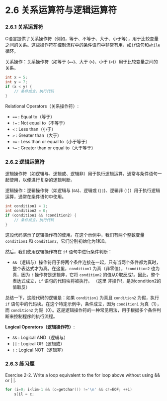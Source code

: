 # 2.6 关系运算符与逻辑运算符

### 2.6.1 关系运算符 <a href="#vavkx" id="vavkx"></a>

C语言提供了关系操作符（例如，等于、不等于、大于、小于等），用于比较变量之间的关系。这些操作符在控制流程中的条件语句中非常有用，如`if`语句和`while`循环。

关系操作：关系操作符（如等于 (`==`)、大于 (`>`)、小于 (`<`)）用于比较变量之间的关系。

```c
int x = 5;
int y = 7;
if (x < y) {
    // 条件成立，执行代码
}
```

Relational Operators（关系操作符）:

* `==` : Equal to（等于）
* `!=` : Not equal to（不等于）
* `<` : Less than（小于）
* `>` : Greater than（大于）
* `<=` : Less than or equal to（小于等于）
* `>=` : Greater than or equal to（大于等于）

### 2.6.2 逻辑运算符 <a href="#ynci0" id="ynci0"></a>

逻辑操作符（如逻辑与、逻辑或、逻辑非）用于执行逻辑运算，通常与条件语句一起使用，以便进行复杂的逻辑判断。

逻辑操作：逻辑操作符（如逻辑与 (`&&`)、逻辑或 (`||`)、逻辑非 (`!`)）用于执行逻辑运算，通常在条件语句中使用。

```c
int condition1 = 1;
int condition2 = 0;
if (condition1 && !condition2) {
    // 条件成立，执行代码
}
```

这段代码演示了逻辑操作符的使用。在这个示例中，我们有两个整数变量 `condition1` 和 `condition2`，它们分别初始化为1和0。

然后，我们使用逻辑操作符在 `if` 语句中进行条件判断：

* `&&`（逻辑与）操作符用于将两个条件连接在一起，只有当两个条件都为真时，整个表达式才为真。在这里，`condition1` 为真（非零值），`!condition2` 也为真，因为 `!` 操作符是逻辑非，它将 `condition2` 的值从0取反成1。因此，整个表达式成立，`if` 语句的代码块将被执行。 （这里 非操作!，是对condition2的值取反）

总结一下，这段代码的逻辑是：如果 `condition1` 为真且 `condition2` 为假，执行 `if` 语句中的代码块。在这个特定示例中，条件成立，因为 `condition1` 为真（1），而 `condition2` 为假（0）。这是逻辑操作符的一种常见用法，用于根据多个条件判断来控制程序的执行流程。

**Logical Operators（逻辑操作符）**:

* `&&` : Logical AND（逻辑与）
* `||` : Logical OR（逻辑或）
* `!` : Logical NOT（逻辑非）

### 2.6.3 练习题 <a href="#owa5d" id="owa5d"></a>

Exercise 2-2. Write a loop equivalent to the for loop above without using && or | |.

```c
for (i=0; i<lim-1 && (c=getchar()) !='\n' && c!=EOF; ++i) 
    s[il = c;
```
